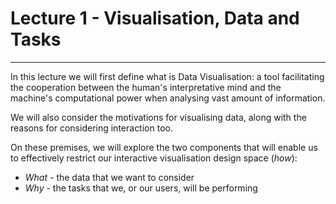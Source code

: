 # Lecture 1 - Visualisation, Data and Tasks

--- 

In this lecture we will first define what is Data Visualisation: a tool facilitating the cooperation between the human's interpretative mind and the machine's computational power when analysing vast amount of information.

We will also consider the motivations for visualising data, along with the reasons for considering interaction too.

On these premises, we will explore the two components that will enable us to effectively restrict our interactive visualisation design space (*how*):

 - *What* - the data that we want to consider
 - *Why* - the tasks that we, or our users, will be performing